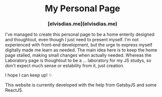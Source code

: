 <h1 align="center">
  My Personal Page
</h1>
<h3 align="center">
  [elvisdias.me](elvisdias.me)
</h3>

I've managed to create this personal page to be a home enterily designed and thoughtout, even though I just need to present myself. I'm not experienced with front-end development, but the urge to express myself digitally made me learn as needed. The main idea here is to keep the home page stalled, making small changes when actually needed. Whereas the Laboratory page is thoughtout to be a ... laboratory for my JS studys, so don't expect much sense or estability from it, just creation.

I hope I can keep up! :sparkles:

This website is currently developed with the help from GatsbyJS and some ReactJS. 

